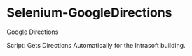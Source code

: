 # Selenium-GoogleDirections
Google Directions

Script:
Gets Directions Automatically for the Intrasoft building. 

